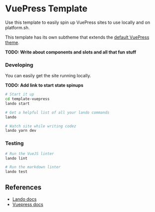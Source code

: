 # VuePress Template

Use this template to easily spin up VuePress sites to use locally and on platform.sh.

This template has its own subtheme that extends the [default VuePress theme](https://github.com/vuejs/vuepress/tree/master/packages/%40vuepress/theme-default).

__TODO: Write about components and slots and all that fun stuff__   

### Developing

You can easily get the site running locally.

__TODO: Add link to start state spinups__

```bash
# Start it up
cd template-vuepress
lando start

# Get a helpful list of all your lando commands
lando

# Watch site while writing codez
lando yarn dev
```

### Testing

```bash
# Run the VueJS linter
lando lint

# Run the markdown linter
lando test
```

## References

* [Lando docs](https://docs.devwithlando.io/)
* [Vuepress docs](https://vuepress.vuejs.org)

